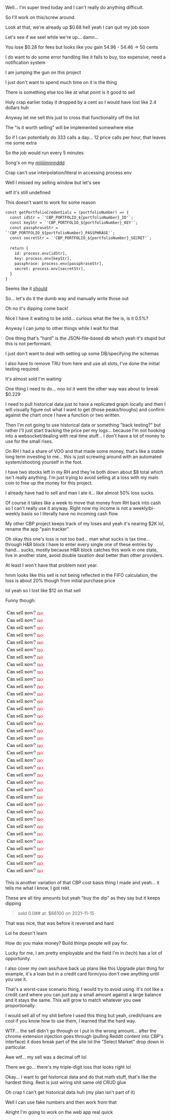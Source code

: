 Well... I'm super tired today and I can't really do anything difficult.

So I'll work on this/screw around.

Look at that, we're already up $0.68 hell yeah I can quit my job soon

Let's see if we seel while we're up... damn... 

You lose $0.28 for fees but looks like you gain 54.96 - 54.46 -> 50 cents

I do want to do some error handling like it fails to buy, too expensive, need a notification system

I am jumping the gun on this project

I just don't want to spend much time on it is the thing

There is something else too like at what point is it good to sell

Holy crap earlier today it dropped by a cent so I would have lost like 2.4 dollars huh

Anyway let me sell this just to cross that functionality off the list

The "is it worth selling" will be implemented somewhere else

So if I can potentially do 333 calls a day... 12 price calls per hour, that leaves me some extra

So the job would run every 5 minutes

Song's on my [miiiiiinnnnddd](https://www.youtube.com/watch?v=A3M-XFxF1UQ)

Crap can't use interpolation/literal in accessing process.env

Well I missed my selling window but let's see

wtf it's still undefined

This doesn't want to work for some reason

```
const getPortfolioCredentials = (portfolioNumber) => {
  const idStr = `'CBP_PORTFOLIO_${portfolioNumber}_ID'`;
  const keyStr = `'CBP_PORTFOLIO_${portfolioNumber}_KEY'`;
  const passphraseStr = `'CBP_PORTFOLIO_${portfolioNumber}_PASSPHRASE'`;
  const secretStr = `'CBP_PORTFOLIO_${portfolioNumber}_SECRET'`;

  return {
    id: process.env[idStr],
    key: process.env[keyStr],
    passphrase: process.env[passphraseStr],
    secret: process.env[secretStr],
  }
}

```

Seems like it [should](https://stackoverflow.com/a/66626413/2710227)

So... let's do it the dumb way and manually write those out

Oh no it's dipping come back!

Nice I have it waiting to be sold... curious what the fee is, is it 0.5%?

Anyway I can jump to other things while I wait for that

One thing that's "hard" is the JSON-file-based db which yeah it's stupid but this is not performant.

I just don't want to deal with setting up some DB/specifying the schemas

I also have to remove TRU from here and use all slots, I've done the initial testing required

It's almost sold I'm waiting

One thing I need to do... noo lol it went the other way was about to break $0.229

I need to pull historical data just to have a replicated graph locally and then I will visually figure out what I want to get (those peaks/troughs) and confirm against the chart once I have a function or two written.

Then I'm not going to use historical data or something "back testing?" but rather I'll just start tracking the price per my logs... because I'm not hooking into a websocket/dealing with real time stuff... I don't have a lot of money to use for the small rises.

On RH I had a share of VOO and that made some money, that's like a stable long term investing to me... this is just screwing around with an automated system/shooting yourself in the foot.

I have two stocks left in my RH and they're both down about $8 total which isn't really anything. I'm just trying to avoid selling at a loss with my main coin to free up the money for this project.

I already have had to sell and man I ate it... like almost 50% loss sucks.

Of course it takes like a week to move that money from RH back into cash so I can't really use it anyway. Right now my income is not a weekly/bi-weekly basis so I literally have no incoming cash flow.

My other CBP project keeps track of my loses and yeah it's nearing $2K lol, rename the app "pain tracker"

Oh okay this one's loss is not too bad... man what sucks is tax time... through H&R block I have to enter every single one of these entries by hand... sucks, mostly because H&R block catches this work in one state, live in another state, avoid double taxation deal better than other providers.

At least I won't have that problem next year.

hmm looks like this sell is not being reflected in the FIFO calculation, the loss is about 20% though from initial purchase price

lol yeah so I lost like $12 on that sell

Funny though:

<img src="./media/02-10-2022--lol.PNG"/>

This is another variation of that CBP cost basis thing I made and yeah... it tells me what I know, I got rekt.

These are all tiny amounts but yeah "buy the dip" as they say but it keeps dipping

> sold 0.0## at: $66100 on 2021-11-15

That was nice, that was before it reversed and hard

Lol he doesn't learn

How do you make money? Build things people will pay for.

Lucky for me, I am pretty employable and the field I'm in (tech) has a lot of opportunity.

I also cover my own ass/have back up plans like this Upgrade plan thing for example, it's a loan but in a credit card form/you don't owe anything until you use it.

That's a worst-case scenario thing, I would try to avoid using. It's not like a credit card where you can just pay a small amount against a large balance and it stays the same. This will grow to match whatever you owe proportionally.

I would sell all of my shit before I used this thing but yeah, credit/loans are cool if you know how to use them, I learned that the hard way.

WTF... the sell didn't go through or I put in the wrong amount... after the chrome extension injection goes through (pulling Reddit content into CBP's interface) it does break part of the site lol the "Select Market" drop down in particular.

Awe wtf... my sell was a decimal off lol

There we go... there's my triple-digit loss that looks right lol

Okay... I want to get historical data and do that math stuff, that's like the hardest thing. Rest is just wiring shit same old CRUD glue

Oh crap I can't get historical data huh (my plan isn't part of it)

Well I can use fake numbers and then work from that

Alright I'm going to work on the web app real quick

